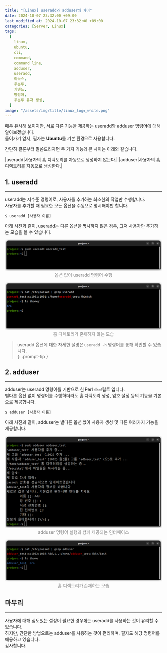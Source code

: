 ```yaml
---
title: "[Linux] useradd와 adduser의 차이"
date: 2024-10-07 23:32:00 +09:00
last_modified_at: 2024-10-07 23:32:00 +09:00
categories: [Server, Linux]
tags:
  [
    linux,
    ubuntu,
    cli,
    command,
    command line,
    adduser,
    useradd,
    리눅스,
    우분투,
    커맨드,
    명령어,
    우분투 유저 생성,
  ]
image: "/assets/img/title/linux_logo_white.png"
---
```


매우 유사해 보이지만, 서로 다른 기능을 제공하는 useradd와 adduser 명령어에 대해 알아보겠습니다.  
들어가기 앞서, 필자는 **Ubuntu**를 기본 환경으로 사용합니다.  

간단히 결론부터 말씀드리자면 두 가지 기능의 큰 차이는 아래와 같습니다.  

|useradd|사용자의 홈 디렉토리를 자동으로 생성하지 않는다.|
|adduser|사용자의 홈 디렉토리를 자동으로 생성한다.|

## 1. useradd
---
useradd는 저수준 명령어로, 사용자를 추가하는 최소한의 작업만 수행합니다.  
사용자를 추가할 때 필요한 모든 옵션을 수동으로 명시해야만 합니다.
```shell
$ useradd [사용자 이름]
```
아래 사진과 같이, useradd는 다른 옵션을 명시하지 않은 경우, 그저 사용자만 추가하는 모습을 볼 수 있습니다.  

<p align="center" style="color:gray">
  <img src="/assets/img/posts/server/linux/useradd_1.png" alt="useradd_1" />
  옵션 없이 useradd 명령어 수행
</p>

<p align="center" style="color:gray">
  <img src="/assets/img/posts/server/linux/useradd_2.png" alt="useradd_2" />
  홈 디렉토리가 존재하지 않는 모습
</p>

> useradd 옵션에 대한 자세한 설명은 `useradd -h` 명령어를 통해 확인할 수 있습니다.  
{: .prompt-tip }

## 2. adduser
---
adduser는 useradd 명령어를 기반으로 한 Perl 스크립트 입니다.  
별다른 옵션 없이 명령어를 수행하더라도 홈 디렉토리 생성, 암호 설정 등의 기능을 기본으로 제공합니다.  
```shell
$ adduser [사용자 이름]
```
아래 사진과 같이, adduser는 별다른 옵션 없이 사용자 생성 및 다른 여러가지 기능을 제공합니다.  

<p align="center" style="color:gray">
  <img src="/assets/img/posts/server/linux/adduser_1.png" alt="adduser_1" />
  adduser 명령어 실행과 함께 제공되는 인터페이스
</p>

<p align="center" style="color:gray">
  <img src="/assets/img/posts/server/linux/adduser_2.png" alt="adduser_2" />
  홈 디렉토리가 존재하는 모습
</p>

## 마무리
---
사용자에 대해 심도있는 설정이 필요한 경우에는 useradd를 사용하는 것이 유리할 수 있습니다.  
하지만, 간단한 방법으로는 adduser를 사용하는 것이 편리하며, 필자도 해당 명령어를 애용하고 있습니다.  
감사합니다.  
